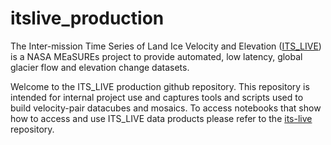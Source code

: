 # itslive_production
The Inter-mission Time Series of Land Ice Velocity and Elevation ([ITS_LIVE](https://its-live.jpl.nasa.gov)) is a NASA MEaSUREs project to provide automated, low latency, global glacier flow and elevation change datasets.

Welcome to the ITS_LIVE production github repository. This repository is intended for internal project use and captures tools and scripts used to build velocity-pair datacubes and mosaics. 
To access notebooks that show how to access and use ITS_LIVE data products please refer to the [its-live](https://github.com/nasa-jpl/its_live) repository.
